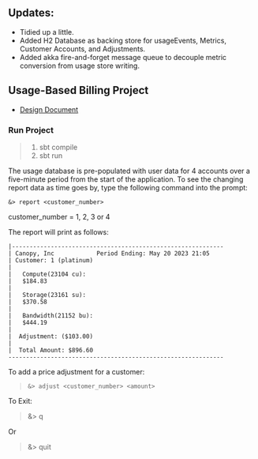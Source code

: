 ## Updates:
 - Tidied up a little.
 - Added H2 Database as backing store for usageEvents, Metrics, Customer Accounts, and Adjustments.
 - Added akka fire-and-forget message queue to decouple metric conversion from usage store writing.

## Usage-Based Billing Project

- [Design Document](docs/design.md)

### Run Project

> 1. sbt compile  
> 2. sbt run
 
The usage database is pre-populated with user data for 4 accounts over a five-minute period from the start of the application.
To see the changing report data as time goes by, type the following command into the prompt:

```&> report <customer_number>```
 
customer_number = 1, 2, 3 or 4

The report will print as follows:

```
|------------------------------------------------------------
| Canopy, Inc            Period Ending: May 20 2023 21:05
| Customer: 1 (platinum)
|
|   Compute(23104 cu):
|   $184.83
|
|   Storage(23161 su):
|   $370.58
|
|   Bandwidth(21152 bu):
|   $444.19
|
|  Adjustment: ($103.00)
|
|  Total Amount: $896.60
-------------------------------------------------------------

```

To add a price adjustment for a customer:

> ```&> adjust <customer_number> <amount>```

To Exit:
> &> q

Or

> &> quit 